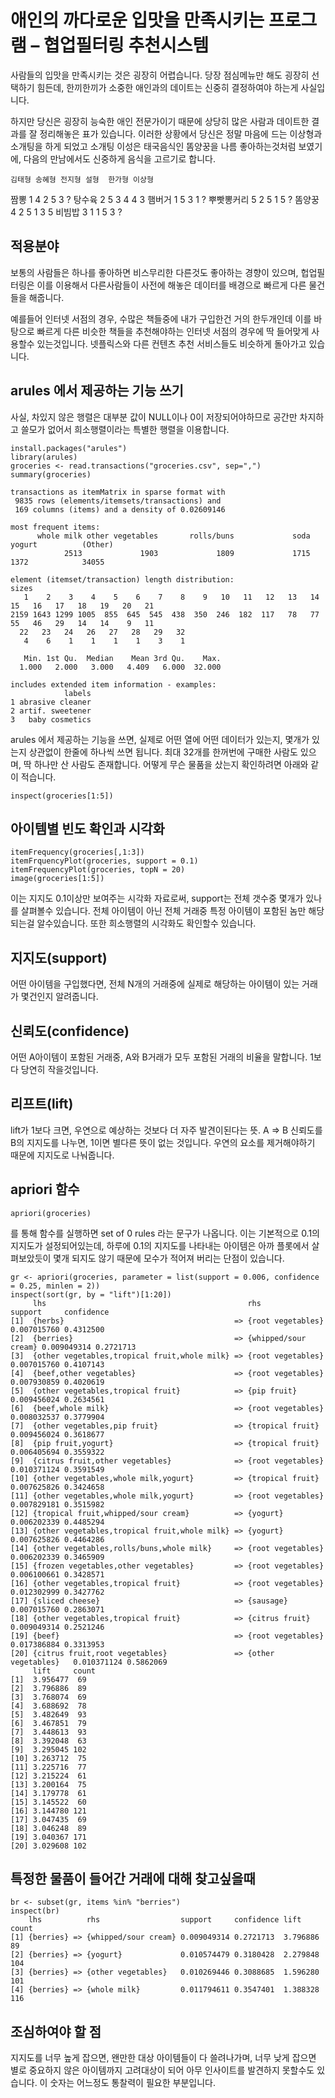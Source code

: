 # 애인의 까다로운 입맛을 만족시키는 프로그램 – 협업필터링 추천시스템

사람들의 입맛을 만족시키는 것은 굉장히 어렵습니다. 당장 점심메뉴만 해도 굉장히 선택하기 힘든데, 한끼한끼가 소중한 애인과의 데이트는 신중히 결정하여야 하는게 사실입니다.

하지만 당신은 굉장히 능숙한 애인 전문가이기 때문에 상당히 많은 사람과 데이트한 결과를 잘 정리해놓은 표가 있습니다. 이러한 상황에서 당신은 정말 마음에 드는 이상형과 소개팅을 하게 되었고 소개팅 이성은 태국음식인 똠양꿍을 나름 좋아하는것처럼 보였기에, 다음의 만남에서도 신중하게 음식을 고르기로 합니다. 

	김태형	송혜형	전지형	설형	한가형	이상형
짬뽕	1	4	2	5	3	?
탕수육	2	5	3	4	4	3
햄버거	1	5	3	1		?
뿌빳뽕커리	5	2	5	1	5	?
똠양꿍	4	2	5	1	3	5
비빔밥	3	1	1	5	3	?

## 적용분야

보통의 사람들은 하나를 좋아하면 비스무리한 다른것도 좋아하는 경향이 있으며, 헙업필터링은 이를 이용해서 다른사람들이 사전에 해놓은 데이터를 배경으로 빠르게 다른 물건들을 해줍니다. 

예를들어 인터넷 서점의 경우, 수많은 책들중에 내가 구입한건 거의 한두개인데 이를 바탕으로 빠르게 다른 비슷한 책들을 추천해야하는 인터넷 서점의 경우에 딱 들어맞게 사용할수 있는것입니다. 넷플릭스와 다른 컨텐츠 추천 서비스들도 비슷하게 돌아가고 있습니다.

## arules 에서 제공하는 기능 쓰기

사실, 차있지 않은 행렬은 대부분 값이 NULL이나 0이 저장되어야하므로 공간만 차지하고 쓸모가 없어서 희소행렬이라는 특별한 행렬을 이용합니다.

```
install.packages("arules")
library(arules)
groceries <- read.transactions("groceries.csv", sep=",")
summary(groceries)

transactions as itemMatrix in sparse format with
 9835 rows (elements/itemsets/transactions) and
 169 columns (items) and a density of 0.02609146 

most frequent items:
      whole milk other vegetables       rolls/buns             soda           yogurt          (Other) 
            2513             1903             1809             1715             1372            34055 

element (itemset/transaction) length distribution:
sizes
   1    2    3    4    5    6    7    8    9   10   11   12   13   14   15   16   17   18   19   20   21 
2159 1643 1299 1005  855  645  545  438  350  246  182  117   78   77   55   46   29   14   14    9   11 
  22   23   24   26   27   28   29   32 
   4    6    1    1    1    1    3    1 

   Min. 1st Qu.  Median    Mean 3rd Qu.    Max. 
  1.000   2.000   3.000   4.409   6.000  32.000 

includes extended item information - examples:
            labels
1 abrasive cleaner
2 artif. sweetener
3   baby cosmetics

```

arules 에서 제공하는 기능을 쓰면, 실제로 어떤 열에 어떤 데이터가 있는지, 몇개가 있는지 상관없이 한줄에 하나씩 쓰면 됩니다.
최대 32개를 한꺼번에 구매한 사람도 있으며, 딱 하나만 산 사람도 존재합니다. 어떻게 무슨 물품을 샀는지 확인하려면 아래와 같이 적습니다.

```
inspect(groceries[1:5])
```

## 아이템별 빈도 확인과 시각화

```
itemFrequency(groceries[,1:3])
itemFrquencyPlot(groceries, support = 0.1)
itemFrequencyPlot(groceries, topN = 20)
image(groceries[1:5])
```

이는 지지도 0.1이상만 보여주는 시각화 자료로써, support는 전체 갯수중 몇개가 있나를 살펴볼수 있습니다. 전체 아이템이 아닌 전체 거래중 특정 아이템이 포함된 놈만 해당되는걸 알수있습니다.
또한 희소행렬의 시각화도 확인할수 있습니다.

## 지지도(support)
어떤 아이템을 구입했다면, 전체 N개의 거래중에 실제로 해당하는 아이템이 있는 거래가 몇건인지 알려줍니다.

## 신뢰도(confidence)
어떤 A아이템이 포함된 거래중, A와 B거래가 모두 포함된 거래의 비율을 말합니다. 1보다 당연히 작을것입니다.

## 리프트(lift)
lift가 1보다 크면, 우연으로 예상하는 것보다 더 자주 발견이된다는 뜻. A => B 신뢰도를 B의 지지도를 나누면, 1이면 별다른 뜻이 없는 것입니다. 우연의 요소를 제거해야하기 때문에 지지도로 나눠줍니다.

## apriori 함수
```
apriori(groceries)
```
를 통해 함수를 실행하면 set of 0 rules 라는 문구가 나옵니다. 이는 기본적으로 0.1의 지지도가 설정되어있는데, 하루에 0.1의 지지도를 나타내는 아이템은 아까 플롯에서 살펴보았듯이 몇개 되지도 않기 때문에 모수가 적어져 버리는 단점이 있습니다.

```
gr <- apriori(groceries, parameter = list(support = 0.006, confidence = 0.25, minlen = 2))
inspect(sort(gr, by = "lift")[1:20])
     lhs                                             rhs                  support     confidence
[1]  {herbs}                                      => {root vegetables}    0.007015760 0.4312500 
[2]  {berries}                                    => {whipped/sour cream} 0.009049314 0.2721713 
[3]  {other vegetables,tropical fruit,whole milk} => {root vegetables}    0.007015760 0.4107143 
[4]  {beef,other vegetables}                      => {root vegetables}    0.007930859 0.4020619 
[5]  {other vegetables,tropical fruit}            => {pip fruit}          0.009456024 0.2634561 
[6]  {beef,whole milk}                            => {root vegetables}    0.008032537 0.3779904 
[7]  {other vegetables,pip fruit}                 => {tropical fruit}     0.009456024 0.3618677 
[8]  {pip fruit,yogurt}                           => {tropical fruit}     0.006405694 0.3559322 
[9]  {citrus fruit,other vegetables}              => {root vegetables}    0.010371124 0.3591549 
[10] {other vegetables,whole milk,yogurt}         => {tropical fruit}     0.007625826 0.3424658 
[11] {other vegetables,whole milk,yogurt}         => {root vegetables}    0.007829181 0.3515982 
[12] {tropical fruit,whipped/sour cream}          => {yogurt}             0.006202339 0.4485294 
[13] {other vegetables,tropical fruit,whole milk} => {yogurt}             0.007625826 0.4464286 
[14] {other vegetables,rolls/buns,whole milk}     => {root vegetables}    0.006202339 0.3465909 
[15] {frozen vegetables,other vegetables}         => {root vegetables}    0.006100661 0.3428571 
[16] {other vegetables,tropical fruit}            => {root vegetables}    0.012302999 0.3427762 
[17] {sliced cheese}                              => {sausage}            0.007015760 0.2863071 
[18] {other vegetables,tropical fruit}            => {citrus fruit}       0.009049314 0.2521246 
[19] {beef}                                       => {root vegetables}    0.017386884 0.3313953 
[20] {citrus fruit,root vegetables}               => {other vegetables}   0.010371124 0.5862069 
     lift     count
[1]  3.956477  69  
[2]  3.796886  89  
[3]  3.768074  69  
[4]  3.688692  78  
[5]  3.482649  93  
[6]  3.467851  79  
[7]  3.448613  93  
[8]  3.392048  63  
[9]  3.295045 102  
[10] 3.263712  75  
[11] 3.225716  77  
[12] 3.215224  61  
[13] 3.200164  75  
[14] 3.179778  61  
[15] 3.145522  60  
[16] 3.144780 121  
[17] 3.047435  69  
[18] 3.046248  89  
[19] 3.040367 171  
[20] 3.029608 102  
```

## 특정한 물품이 들어간 거래에 대해 찾고싶을때

```
br <- subset(gr, items %in% "berries")
inspect(br)
    lhs          rhs                  support     confidence lift     count
[1] {berries} => {whipped/sour cream} 0.009049314 0.2721713  3.796886  89  
[2] {berries} => {yogurt}             0.010574479 0.3180428  2.279848 104  
[3] {berries} => {other vegetables}   0.010269446 0.3088685  1.596280 101  
[4] {berries} => {whole milk}         0.011794611 0.3547401  1.388328 116  
```

## 조심하여야 할 점
지지도를 너무 높게 잡으면, 왠만한 대상 아이템들이 다 쓸려나가며, 너무 낮게 잡으면 별로 중요하지 않은 아이템까지 고려대상이 되어 아무 인사이트를 발견하지 못할수도 있습니다. 이 숫자는 어느정도 통찰력이 필요한 부분입니다.



